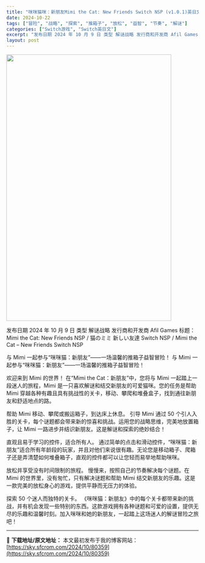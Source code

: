 ```yaml
---
title: "咪咪猫咪：新朋友Mimi the Cat: New Friends Switch NSP (v1.0.1)英日文"
date: 2024-10-22
tags: ["冒险", "战略", "探索", "推箱子", "放松", "益智", "节奏", "解谜"]
categories: ["Switch游戏", "Switch英日文"]
excerpt: "发布日期 2024 年 10 月 9 日 类型 解谜战略 发行商和开发商 Afil Games 标题：Mimi the Cat: New Friends NSP / 猫のミミ 新しい友達 Switch NSP / Mimi the Cat – New Friends Switch NSP 与 Mim&hellip;"
layout: post
---
```


<img class="aligncenter size-full wp-image-80360" src="https://sky.sfcrom.com/wp-content/uploads/2024/10/2024102201021882.webp" alt="" width="432" height="698" />

发布日期 2024 年 10 月 9 日
类型 解谜战略
发行商和开发商 Afil Games
标题：Mimi the Cat: New Friends NSP / 猫のミミ 新しい友達 Switch NSP / Mimi the Cat – New Friends Switch NSP

与 Mimi 一起参与“咪咪猫：新朋友”——一场温馨的推箱子益智冒险！
与 Mimi 一起参与“咪咪猫：新朋友”——一场温馨的推箱子益智冒险！

欢迎来到 Mimi 的世界！
在“Mimi the Cat：新朋友”中，您将与 Mimi 一起踏上一段迷人的旅程，Mimi 是一只喜欢解谜和结交新朋友的可爱猫咪。您的任务是帮助 Mimi 穿越各种有趣且具有挑战性的关卡，移动、攀爬和堆叠盒子，找到通往新朋友和舒适地点的路。

帮助 Mimi 移动、攀爬或搬运箱子，到达床上休息。
引导 Mimi 通过 50 个引人入胜的关卡，每个谜题都会带来新的惊喜和挑战。运用您的战略思维，完美地放置箱子，让 Mimi 一路进步并结识新朋友。这是解谜和探索的绝妙结合！

直观且易于学习的控件，适合所有人。
通过简单的点击和滑动控件，“咪咪猫：新朋友”适合所有年龄段的玩家，并且对他们来说很有趣。无论您是移动箱子、爬箱子还是弄清楚如何堆叠箱子，直观的控件都可以让您轻而易举地帮助咪咪。

放松并享受没有时间限制的旅程。
慢慢来，按照自己的节奏解决每个谜题。在 Mimi 的世界里，没有匆忙，只有解决谜题和帮助 Mimi 结交新朋友的乐趣。这是一款完美的放松身心的游戏，提供平静而无压力的体验。

探索 50 个迷人而独特的关卡。
《咪咪猫：新朋友》中的每个关卡都带来新的挑战，并有机会发现一些特别的东西。这款游戏拥有各种谜题和可爱的设置，提供无尽的乐趣和温馨时刻。加入咪咪和她的新朋友，一起踏上这场迷人的解谜冒险之旅吧！

---
📖 **下载地址/原文地址：** 本文最初发布于我的博客网站：[https://sky.sfcrom.com/2024/10/80359](https://sky.sfcrom.com/2024/10/80359)
